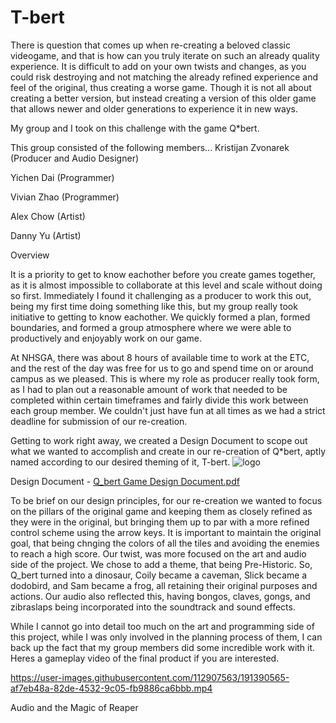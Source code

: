 # T-bert

There is question that comes up when re-creating a beloved classic videogame, and that is how can you truly iterate on such an already quality experience. It is difficult to add on your own twists and changes, as you could risk destroying and not matching the already refined experience and feel of the original, thus creating a worse game. Though it is not all about creating a better version, but instead creating a version of this older game that allows newer and older generations to experience it in new ways.

My group and I took on this challenge with the game Q*bert.

This group consisted of the following members...
Kristijan Zvonarek (Producer and Audio Designer)

Yichen Dai (Programmer)

Vivian Zhao (Programmer)

Alex Chow (Artist)

Danny Yu (Artist)


Overview

It is a priority to get to know eachother before you create games together, as it is almost impossible to collaborate at this level and scale without doing so first. Immediately I found it challenging as a producer to work this out, being my first time doing something like this, but my group really took initiative to getting to know eachother. We quickly formed a plan, formed boundaries, and formed a group atmosphere where we were able to productively and enjoyably work on our game.

At NHSGA, there was about 8 hours of available time to work at the ETC, and the rest of the day was free for us to go and spend time on or around campus as we pleased. This is where my role as producer really took form, as I had to plan out a reasonable amount of work that needed to be completed within certain timeframes and fairly divide this work between each group member. We couldn't just have fun at all times as we had a strict deadline for submission of our re-creation.

Getting to work right away, we created a Design Document to scope out what we wanted to accomplish and create in our re-creation of Q*bert, aptly named according to our desired theming of it, T-bert.
![logo](https://user-images.githubusercontent.com/112907563/191389964-e9ae68c4-e335-49dd-a0a8-705b9bc81f5f.png)

Design Document - 
[Q_bert Game Design Document.pdf](https://github.com/kzvonarek/T-bert/files/9612079/Q_bert.Game.Design.Document.pdf)

To be brief on our design principles, for our re-creation we wanted to focus on the pillars of the original game and keeping them as closely refined as they were in the original, but bringing them up to par with a more refined control scheme using the arrow keys. It is important to maintain the original goal, that being chnging the colors of all the tiles and avoiding the enemies to reach a high score. Our twist, was more focused on the art and audio side of the project. We chose to add a theme, that being Pre-Historic. So, Q_bert turned into a dinosaur, Coily became a caveman, Slick became a dodobird, and Sam became a frog, all retaining their original purposes and actions. Our audio also reflected this, having bongos, claves, gongs, and zibraslaps being incorporated into the soundtrack and sound effects.

While I cannot go into detail too much on the art and programming side of this project, while I was only involved in the planning process of them, I can back up the fact that my group members did some incredible work with it. Heres a gameplay video of the final product if you are interested.

https://user-images.githubusercontent.com/112907563/191390565-af7eb48a-82de-4532-9c05-fb9886ca6bbb.mp4

Audio and the Magic of Reaper


